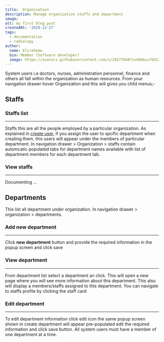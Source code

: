 ```yaml
---
title:  Organization
description: Manage organization staffs and department
image: 
alt: my first blog post
createdAt: '2020-12-27'
tags:
  - documentation
  - radiology
author:
  name: Elirehema
  bio: Member (Software developer)
  image: https://avatars.githubusercontent.com/u/29277048?s=460&u=7b9129df86f037dc4fb021e22ecbf252f308e688&v=4
---
```



System users i.e doctors, nurses, administration personnel, finance and others all fall within the organization as human resources. From your navigation drawer hover Organization and this will gives you child menus;-
## Staffs
### Staffs list
---
Staffs this are all the people employed by a particular organization.  As explained in [create user](/setting-and-config#system-users), if you assign the user to spcific department when creating them, this users will appear under the members of particular department. In navigation drawer > Organization > staffs contain automcatic populated tabs for department names available with list of department members for each department tab. <c-image src="staffs.png" alt="Staff's list"></c-image>
###  View staffs
---
Documenting ...
## Departments
This list all department under organization. In navigation drawer > organization > departments. <c-image src="departments.png" alt="Departments"></c-image>
### Add new department
---
Click <strong class="button"> new department</strong> button and provide the required information in the popup screen and click save <c-image src="createdepartment.png" alt="Create department"></c-image>
### View department
---
From department list select a department an click. This will open a new page where you will see more information about this department. This also will display a members/staffs assigned to this department.  You can navigate to staffs profile by clicking the staff card <c-image src="viewdepartment.png" alt="View department"></c-image>
### Edit department
--- 
To edit department information click edit icon <icon icon="pencil"></icon> the same popup screen shown in create department will appear pre-populated edit the required information and click save button. 
All system users must have a member of one department at a time.